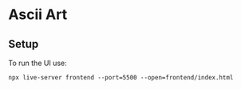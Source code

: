 # Ascii Art

## Setup

To run the UI use:

```
npx live-server frontend --port=5500 --open=frontend/index.html
```